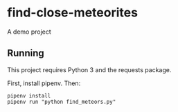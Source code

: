 # find-close-meteorites
A demo project

## Running

This project requires Python 3 and the requests package.

First, install pipenv. Then:
```
pipenv install
pipenv run "python find_meteors.py"
```
